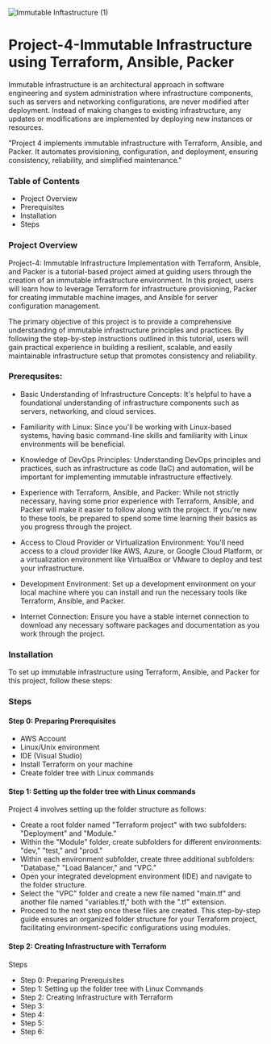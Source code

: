 ![Immutable Inftastructure (1)](https://github.com/silviob99/Project-4-Immutable-Architecture-Using-Terraform-Ansible-Packer/assets/107585020/5168ee23-eddb-4419-b758-0c0f861ed5c9)

# Project-4-Immutable Infrastructure using Terraform, Ansible, Packer

Immutable infrastructure is an architectural approach in software engineering and system administration where infrastructure components, such as servers and networking configurations, are never modified after deployment. Instead of making changes to existing infrastructure, any updates or modifications are implemented by deploying new instances or resources.

"Project 4 implements immutable infrastructure with Terraform, Ansible, and Packer. It automates provisioning, configuration, and deployment, ensuring consistency, reliability, and simplified maintenance."

### Table of Contents
- Project Overview
- Prerequisites
- Installation
- Steps


### Project Overview
Project-4: Immutable Infrastructure Implementation with Terraform, Ansible, and Packer is a tutorial-based project aimed at guiding users through the creation of an immutable infrastructure environment. In this project, users will learn how to leverage Terraform for infrastructure provisioning, Packer for creating immutable machine images, and Ansible for server configuration management.

The primary objective of this project is to provide a comprehensive understanding of immutable infrastructure principles and practices. By following the step-by-step instructions outlined in this tutorial, users will gain practical experience in building a resilient, scalable, and easily maintainable infrastructure setup that promotes consistency and reliability.

### Prerequsites:

- Basic Understanding of Infrastructure Concepts: It's helpful to have a foundational understanding of infrastructure components such as servers, networking, and cloud services.

- Familiarity with Linux: Since you'll be working with Linux-based systems, having basic command-line skills and familiarity with Linux environments will be beneficial.

- Knowledge of DevOps Principles: Understanding DevOps principles and practices, such as infrastructure as code (IaC) and automation, will be important for implementing immutable infrastructure effectively.

- Experience with Terraform, Ansible, and Packer: While not strictly necessary, having some prior experience with Terraform, Ansible, and Packer will make it easier to follow along with the project. If you're new to these tools, be prepared to spend some time learning their basics as you progress through the project.

- Access to Cloud Provider or Virtualization Environment: You'll need access to a cloud provider like AWS, Azure, or Google Cloud Platform, or a virtualization environment like VirtualBox or VMware to deploy and test your infrastructure.

- Development Environment: Set up a development environment on your local machine where you can install and run the necessary tools like Terraform, Ansible, and Packer.

- Internet Connection: Ensure you have a stable internet connection to download any necessary software packages and documentation as you work through the project.

### Installation
To set up immutable infrastructure using Terraform, Ansible, and Packer for this project, follow these steps:


### Steps

#### Step 0: Preparing Prerequisites

- AWS Account
- Linux/Unix environment
- IDE (Visual Studio)
- Install Terraform on your machine
- Create folder tree with Linux commands

#### Step 1: Setting up the folder tree with Linux commands

Project 4 involves setting up the folder structure as follows:

- Create a root folder named "Terraform project" with two subfolders: "Deployment" and "Module."
- Within the "Module" folder, create subfolders for different environments: "dev," "test," and "prod."
- Within each environment subfolder, create three additional subfolders: "Database," "Load Balancer," and "VPC."
- Open your integrated development environment (IDE) and navigate to the folder structure.
- Select the "VPC" folder and create a new file named "main.tf" and another file named "variables.tf," both with the ".tf" extension.
- Proceed to the next step once these files are created.
This step-by-step guide ensures an organized folder structure for your Terraform project, facilitating environment-specific configurations using modules.

#### Step 2: Creating Infrastructure with Terraform

Steps
- Step 0: Preparing Prerequisites
- Step 1: Setting up the folder tree with Linux Commands
- Step 2: Creating Infrastructure with Terraform
- Step 3: 
- Step 4: 
- Step 5: 
- Step 6: 
